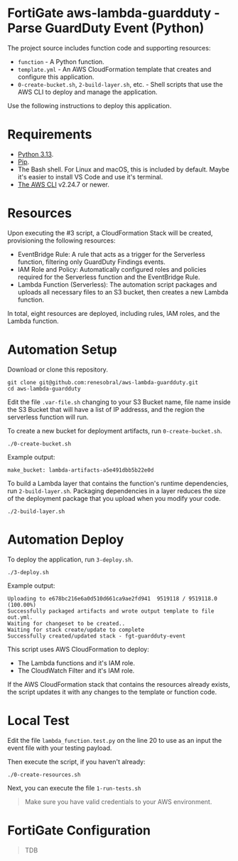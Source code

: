 # FortiGate aws-lambda-guardduty - Parse GuardDuty Event (Python)

The project source includes function code and supporting resources:

- `function` - A Python function.
- `template.yml` - An AWS CloudFormation template that creates and configure this application.
- `0-create-bucket.sh`, `2-build-layer.sh`, etc. - Shell scripts that use the AWS CLI to deploy and manage the application.

Use the following instructions to deploy this application.

# Requirements
- [Python 3.13](https://www.python.org/downloads/).
- [Pip](https://pypi.org/project/pip/).
- The Bash shell. For Linux and macOS, this is included by default. Maybe it's easier to install VS Code and use it's terminal.
- [The AWS CLI](https://docs.aws.amazon.com/cli/latest/userguide/cli-chap-install.html) v2.24.7 or newer.

# Resources
Upon executing the #3 script, a CloudFormation Stack will be created, provisioning the following resources:
 * EventBridge Rule: A rule that acts as a trigger for the Serverless function, filtering only GuardDuty Findings events.
 * IAM Role and Policy: Automatically configured roles and policies required for the Serverless function and the EventBridge Rule.
 * Lambda Function (Serverless): The automation script packages and uploads all necessary files to an S3 bucket, then creates a new Lambda function.

In total, eight resources are deployed, including rules, IAM roles, and the Lambda function.

# Automation Setup
Download or clone this repository.

    git clone git@github.com:renesobral/aws-lambda-guardduty.git
    cd aws-lambda-guardduty

Edit the file `.var-file.sh` changing to your S3 Bucket name, file name inside the S3 Bucket that will have a list of IP addresss, and the region the serverless function will run.

To create a new bucket for deployment artifacts, run `0-create-bucket.sh`.

    ./0-create-bucket.sh

Example output:

    make_bucket: lambda-artifacts-a5e491dbb5b22e0d

To build a Lambda layer that contains the function's runtime dependencies, run `2-build-layer.sh`. Packaging dependencies in a layer reduces the size of the deployment package that you upload when you modify your code.

    ./2-build-layer.sh

# Automation Deploy
To deploy the application, run `3-deploy.sh`.

    ./3-deploy.sh
    
Example output:

    Uploading to e678bc216e6a0d510d661ca9ae2fd941  9519118 / 9519118.0  (100.00%)
    Successfully packaged artifacts and wrote output template to file out.yml.
    Waiting for changeset to be created..
    Waiting for stack create/update to complete
    Successfully created/updated stack - fgt-guardduty-event

This script uses AWS CloudFormation to deploy:
- The Lambda functions and it's IAM role.
- The CloudWatch Filter and it's IAM role.


If the AWS CloudFormation stack that contains the resources already exists, the script updates it with any changes to the template or function code.

# Local Test
 Edit the file `lambda_function.test.py` on the line 20 to use as an input the event file with your testing payload.

 Then execute the script, if you haven't already: 
```
./0-create-resources.sh
```
Next, you can execute the file `1-run-tests.sh`

> Make sure you have valid credentials to your AWS environment.

# FortiGate Configuration
> TDB